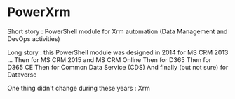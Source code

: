 # PowerXrm
Short story : PowerShell module for Xrm automation (Data Management and DevOps activities)

Long story : this PowerShell module was designed in 2014 for MS CRM 2013 ...
Then for MS CRM 2015 and MS CRM Online
Then for D365 
Then for D365 CE
Then for Common Data Service (CDS)
And finally (but not sure) for Dataverse

One thing didn't change during these years : Xrm 

